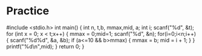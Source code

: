 # Practice
#include <stdio.h>
int main()
{
	int n, t,b, mmax,mid, a;
	int i;
	scanf("%d", &t);
	for (int x = 0; x < t;x++)
	{
		mmax = 0;mid=1;
		scanf("%d", &n);
		for(i=0;i<n;i++)
		{
			scanf("%d%d", &a, &b);
			if (a<=10 && b>mmax)
			{
				mmax = b;
				mid = i + 1;
			}
		}
	 printf("%d\n",mid);
	}
	return 0;
}
